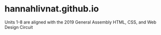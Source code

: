 # hannahlivnat.github.io
Units 1-8 are aligned with the 2019 General Assembly HTML, CSS, and Web Design Circuit
